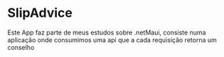 # SlipAdvice
Este App faz parte de meus estudos sobre .netMaui, consiste numa aplicação onde consumimos uma api que a cada requisição retorna um conselho
